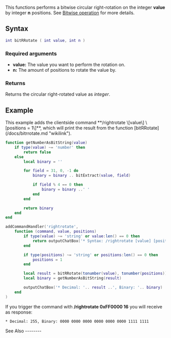 This functions performs a bitwise circular right-rotation on the integer **value** by integer **n** positions. See [Bitwise operation](https://en.wikipedia.org/wiki/Bitwise_operation#Rotate_no_carry) for more details.

Syntax
------

``` lua
int bitRRotate ( int value, int n )
```

### Required arguments

-   **value:** The value you want to perform the rotation on.
-   **n:** The amount of positions to rotate the value by.

### Returns

Returns the circular right-rotated value as *integer*.

Example
-------

<section name="Client" class="client" show="true">
This example adds the clientside command **/rightrotate \[value\] \[positions = 1\]**, which will print the result from the function [bitRRotate](/docs/bitrrotate.md "wikilink").

``` lua
function getNumberAsBitString(value)
    if type(value) ~= 'number' then
        return false
    else
        local binary = ''

        for field = 31, 0, -1 do
            binary = binary .. bitExtract(value, field)

            if field % 4 == 0 then
                binary = binary ..' '
            end
        end

        return binary
    end
end

addCommandHandler('rightrotate',
    function (command, value, positions)
        if type(value) ~= 'string' or value:len() == 0 then
            return outputChatBox('* Syntax: /rightrotate [value] [positions = 1]')
        end

        if type(positions) ~= 'string' or positions:len() == 0 then
            positions = 1
        end

        local result = bitRRotate(tonumber(value), tonumber(positions))
        local binary = getNumberAsBitString(result)

        outputChatBox('* Decimal: '.. result ..', Binary: '.. binary)
    end
)
```

If you trigger the command with **/rightrotate 0xFF0000 16** you will receive as response:

    * Decimal: 255, Binary: 0000 0000 0000 0000 0000 0000 1111 1111 

</section>
See Also
--------
